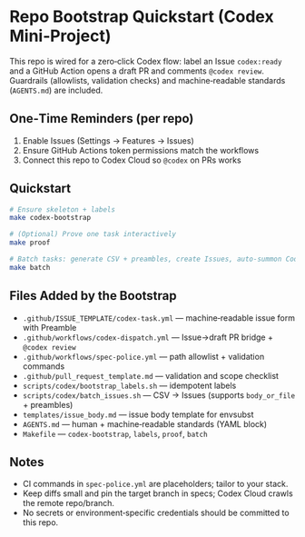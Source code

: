 # Repo Bootstrap Quickstart (Codex Mini‑Project)

This repo is wired for a zero‑click Codex flow: label an Issue `codex:ready` and a GitHub Action opens a draft PR and comments `@codex review`. Guardrails (allowlists, validation checks) and machine‑readable standards (`AGENTS.md`) are included.

## One‑Time Reminders (per repo)
1) Enable Issues (Settings → Features → Issues)
2) Ensure GitHub Actions token permissions match the workflows
3) Connect this repo to Codex Cloud so `@codex` on PRs works

## Quickstart
```bash
# Ensure skeleton + labels
make codex-bootstrap

# (Optional) Prove one task interactively
make proof

# Batch tasks: generate CSV + preambles, create Issues, auto‑summon Codex
make batch
```

## Files Added by the Bootstrap
- `.github/ISSUE_TEMPLATE/codex-task.yml` — machine‑readable issue form with Preamble
- `.github/workflows/codex-dispatch.yml` — Issue→draft PR bridge + `@codex review`
- `.github/workflows/spec-police.yml` — path allowlist + validation commands
- `.github/pull_request_template.md` — validation and scope checklist
- `scripts/codex/bootstrap_labels.sh` — idempotent labels
- `scripts/codex/batch_issues.sh` — CSV → Issues (supports `body_or_file` + preambles)
- `templates/issue_body.md` — issue body template for envsubst
- `AGENTS.md` — human + machine‑readable standards (YAML block)
- `Makefile` — `codex-bootstrap`, `labels`, `proof`, `batch`

## Notes
- CI commands in `spec-police.yml` are placeholders; tailor to your stack.
- Keep diffs small and pin the target branch in specs; Codex Cloud crawls the remote repo/branch.
- No secrets or environment‑specific credentials should be committed to this repo.

